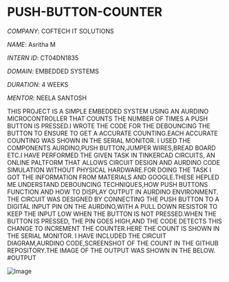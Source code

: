 # PUSH-BUTTON-COUNTER

*COMPANY*: COFTECH IT SOLUTIONS

*NAME*: Asritha M

*INTERN ID*: CT04DN1835

*DOMAIN*: EMBEDDED SYSTEMS

*DURATION*: 4 WEEKS

*MENTOR*: NEELA SANTOSH

THIS PROJECT IS A SIMPLE EMBEDDED SYSTEM USING AN AURDINO MICROCONTROLLER THAT COUNTS THE NUMBER OF TIMES A  PUSH BUTTON IS PRESSED.I WROTE THE CODE FOR THE DEBOUNCING THE BUTTON TO ENSURE TO GET A ACCURATE COUNTING.EACH ACCURATE COUNTING WAS SHOWN IN THE SERIAL MONITOR.
I USED THE COMPONENTS AURDINO,PUSH BUTTON,JUMPER WIRES,BREAD BOARD ETC.I HAVE  PERFORMED THE GIVEN TASK IN TINKERCAD CIRCUITS, AN ONLINE PALTFORM THAT ALLOWS CIRCUIT DESIGN AND AURDINO CODE SIMULATION WITHOUT PHYSICAL HARDWARE.FOR DOING THE TASK  I GOT THE INFORMATION FROM MATERIALS AND GOOGLE.THESE HEPLED ME UNDERSTAND DEBOUNCING TECHNIQUES,HOW PUSH BUTTONS FUNCTION AND HOW TO DISPLAY OUTPUT IN AURDINO ENVIRONMENT.
THE CIRCUIT WAS DESIGNED BY CONNECTING THE PUSH BUTTON TO A DIGITAL INPUT PIN ON THE AURDINO,WITH A PULL DOWN RESISTOR TO KEEP THE INPUT LOW WHEN THE BUTTON IS NOT PRESSED.WHEN THE BUTTON IS PRESSED, THE PIN GOES HIGH,AND THE CODE DETECTS THIS CHANGE TO INCREMENT THE COUNTER.HERE THE COUNT IS SHOWN IN THE SERIAL MONITOR.
I HAVE INCLUDED THE CIRCUIT DIAGRAM,AURDINO CODE,SCREENSHOT OF THE COUNT IN THE GITHUB REPOSITORY.THE IMAGE OF THE OUTPUT WAS SHOWN IN THE BELOW.
#OUTPUT

![Image](https://github.com/user-attachments/assets/7ac6d3e6-cbf5-4e2f-a429-8c0fdef82177)
